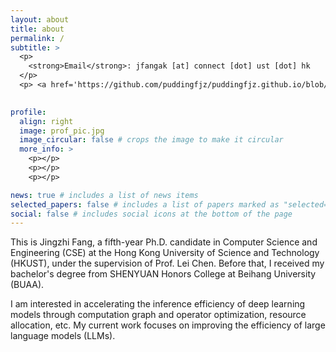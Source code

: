 ```yaml
---
layout: about
title: about
permalink: /
subtitle: > 
  <p>
    <strong>Email</strong>: jfangak [at] connect [dot] ust [dot] hk
  </p>
  <p> <a href='https://github.com/puddingfjz/puddingfjz.github.io/blob/master/assets/pdf/Jingzhi_CV.pdf'><strong>CV</strong></a> </p>
  

profile:
  align: right
  image: prof_pic.jpg
  image_circular: false # crops the image to make it circular
  more_info: >
    <p></p>
    <p></p>
    <p></p>

news: true # includes a list of news items
selected_papers: false # includes a list of papers marked as "selected={true}"
social: false # includes social icons at the bottom of the page
---
```



This is Jingzhi Fang, a fifth-year Ph.D. candidate in Computer Science and Engineering (CSE) at the Hong Kong University of Science and Technology (HKUST), under the supervision of Prof. Lei Chen.
Before that, I received my bachelor's degree from SHENYUAN Honors College at Beihang University (BUAA). 

I am interested in accelerating the inference efficiency of deep learning models through computation graph and operator optimization, resource allocation, etc. 
My current work focuses on improving the efficiency of large language models (LLMs).


[^_^]: # (Tell the world about yourself. Link to your favorite [subreddit](http://reddit.com). You can put a picture in, too. The code is already in, just name your picture `prof_pic.jpg` and put it in the `img/` folder.)

[^_^]: # (Put your address / P.O. box / other info right below your picture. You can also disable any of these elements by editing `profile` property of the YAML header of your `_pages/about.md`. Edit `_bibliography/papers.bib` and Jekyll will render your [publications page](/al-folio/publications/) automatically.)

[^_^]: # (Link to your social media connections, too. This theme is set up to use [Font Awesome icons](https://fontawesome.com/) and [Academicons](https://jpswalsh.github.io/academicons/), like the ones below. Add your Facebook, Twitter, LinkedIn, Google Scholar, or just disable all of them.)
